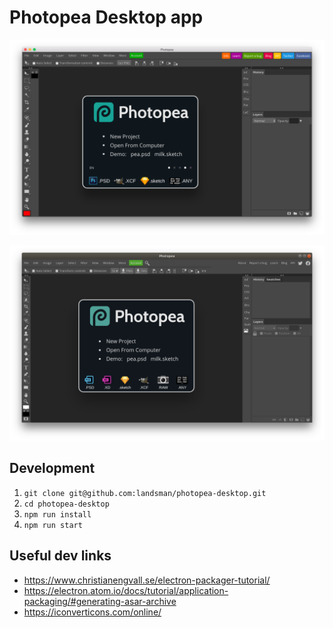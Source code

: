 # Photopea Desktop app

![Mac OS](./doc/mac_os.png)

![Ubuntu](./doc/ubuntu.png)

## Development

1. `git clone git@github.com:landsman/photopea-desktop.git`
2. `cd photopea-desktop`
3. `npm run install`
4. `npm run start`

## Useful dev links
- https://www.christianengvall.se/electron-packager-tutorial/
- https://electron.atom.io/docs/tutorial/application-packaging/#generating-asar-archive
- https://iconverticons.com/online/